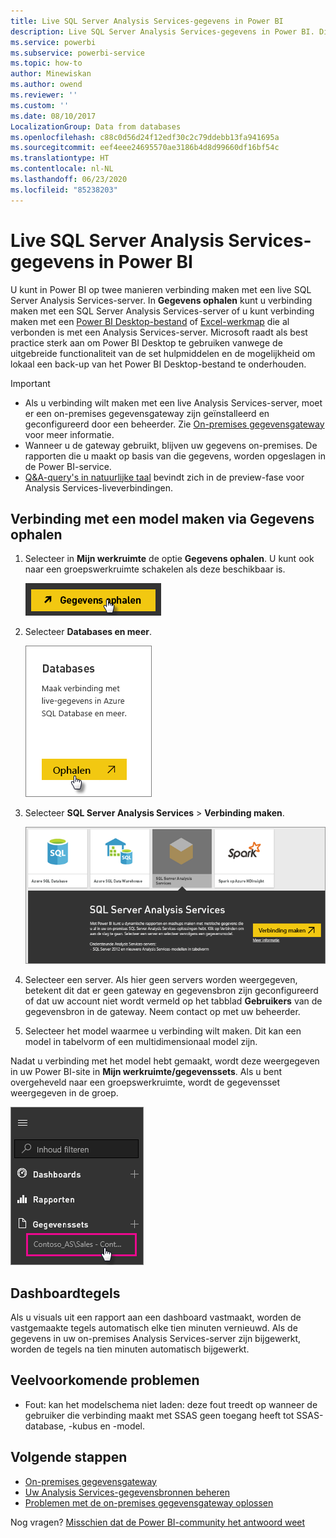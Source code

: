 ```yaml
---
title: Live SQL Server Analysis Services-gegevens in Power BI
description: Live SQL Server Analysis Services-gegevens in Power BI. Dit wordt gedaan via een gegevensbron die is geconfigureerd voor een bedrijfsgateway.
ms.service: powerbi
ms.subservice: powerbi-service
ms.topic: how-to
author: Minewiskan
ms.author: owend
ms.reviewer: ''
ms.custom: ''
ms.date: 08/10/2017
LocalizationGroup: Data from databases
ms.openlocfilehash: c88c0d56d24f12edf30c2c79ddebb13fa941695a
ms.sourcegitcommit: eef4eee24695570ae3186b4d8d99660df16bf54c
ms.translationtype: HT
ms.contentlocale: nl-NL
ms.lasthandoff: 06/23/2020
ms.locfileid: "85238203"
---
```

# <a name="sql-server-analysis-services-live-data-in-power-bi"></a>Live SQL Server Analysis Services-gegevens in Power BI

U kunt in Power BI op twee manieren verbinding maken met een live SQL Server Analysis Services-server. In **Gegevens ophalen** kunt u verbinding maken met een SQL Server Analysis Services-server of u kunt verbinding maken met een [Power BI Desktop-bestand](service-desktop-files.md) of [Excel-werkmap](service-excel-workbook-files.md) die al verbonden is met een Analysis Services-server. Microsoft raadt als best practice sterk aan om Power BI Desktop te gebruiken vanwege de uitgebreide functionaliteit van de set hulpmiddelen en de mogelijkheid om lokaal een back-up van het Power BI Desktop-bestand te onderhouden.

>[!IMPORTANT]
> * Als u verbinding wilt maken met een live Analysis Services-server, moet er een on-premises gegevensgateway zijn geïnstalleerd en geconfigureerd door een beheerder. Zie [On-premises gegevensgateway](service-gateway-onprem.md) voor meer informatie.
> * Wanneer u de gateway gebruikt, blijven uw gegevens on-premises.  De rapporten die u maakt op basis van die gegevens, worden opgeslagen in de Power BI-service. 
> * [Q&A-query's in natuurlijke taal](../create-reports/service-q-and-a-direct-query.md) bevindt zich in de preview-fase voor Analysis Services-liveverbindingen.

## <a name="to-connect-to-a-model-from-get-data"></a>Verbinding met een model maken via Gegevens ophalen

1. Selecteer in **Mijn werkruimte** de optie **Gegevens ophalen**. U kunt ook naar een groepswerkruimte schakelen als deze beschikbaar is.

   ![Knop om verbinding te maken en gegevens op te halen](media/sql-server-analysis-services-tabular-data/connecttoas_getdatabutton.png)

2. Selecteer **Databases en meer**.

   ![Verbinding maken om gegevens op te halen 1](media/sql-server-analysis-services-tabular-data/connecttoas_getdata_1.png)

3. Selecteer **SQL Server Analysis Services** > **Verbinding maken**.

   ![Verbinding maken om gegevens op te halen 2](media/sql-server-analysis-services-tabular-data/connecttoas_getdata_2.png)

4. Selecteer een server. Als hier geen servers worden weergegeven, betekent dit dat er geen gateway en gegevensbron zijn geconfigureerd of dat uw account niet wordt vermeld op het tabblad **Gebruikers** van de gegevensbron in de gateway. Neem contact op met uw beheerder.

5. Selecteer het model waarmee u verbinding wilt maken. Dit kan een model in tabelvorm of een multidimensionaal model zijn.

Nadat u verbinding met het model hebt gemaakt, wordt deze weergegeven in uw Power BI-site in **Mijn werkruimte/gegevenssets**. Als u bent overgeheveld naar een groepswerkruimte, wordt de gegevensset weergegeven in de groep.

![Verbinding maken met gegevensset](media/sql-server-analysis-services-tabular-data/connecttoas_dataset_5.png)

## <a name="dashboard-tiles"></a>Dashboardtegels

Als u visuals uit een rapport aan een dashboard vastmaakt, worden de vastgemaakte tegels automatisch elke tien minuten vernieuwd. Als de gegevens in uw on-premises Analysis Services-server zijn bijgewerkt, worden de tegels na tien minuten automatisch bijgewerkt.

## <a name="common-issues"></a>Veelvoorkomende problemen

* Fout: kan het modelschema niet laden: deze fout treedt op wanneer de gebruiker die verbinding maakt met SSAS geen toegang heeft tot SSAS-database, -kubus en -model.

## <a name="next-steps"></a>Volgende stappen

* [On-premises gegevensgateway](service-gateway-onprem.md)  
* [Uw Analysis Services-gegevensbronnen beheren](service-gateway-enterprise-manage-ssas.md)  
* [Problemen met de on-premises gegevensgateway oplossen](service-gateway-onprem-tshoot.md)  

Nog vragen? [Misschien dat de Power BI-community het antwoord weet](https://community.powerbi.com/)
